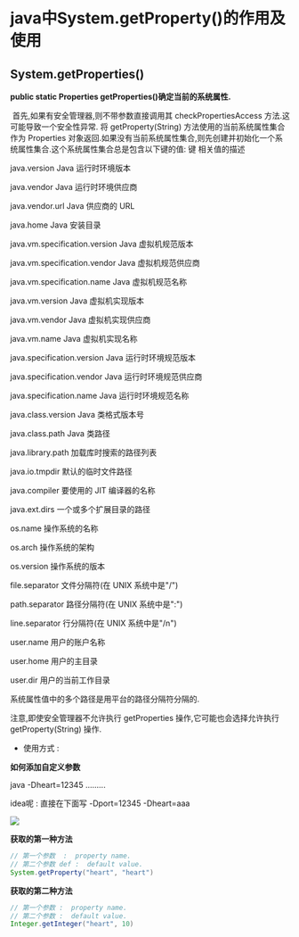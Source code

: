 # java中System.getProperty()的作用及使用

## System.getProperties()

**public static Properties getProperties()确定当前的系统属性.** 

​		首先,如果有安全管理器,则不带参数直接调用其 checkPropertiesAccess 方法.这可能导致一个安全性异常. 
将 getProperty(String) 方法使用的当前系统属性集合作为 Properties 对象返回.如果没有当前系统属性集合,则先创建并初始化一个系统属性集合.这个系统属性集合总是包含以下键的值: 键 相关值的描述 

java.version Java 运行时环境版本 

java.vendor Java 运行时环境供应商 

java.vendor.url Java 供应商的 URL 

java.home Java 安装目录 

java.vm.specification.version Java 虚拟机规范版本 

java.vm.specification.vendor Java 虚拟机规范供应商 

java.vm.specification.name Java 虚拟机规范名称 

java.vm.version Java 虚拟机实现版本 

java.vm.vendor Java 虚拟机实现供应商 

java.vm.name Java 虚拟机实现名称 

java.specification.version Java 运行时环境规范版本 

java.specification.vendor Java 运行时环境规范供应商 

java.specification.name Java 运行时环境规范名称 

java.class.version Java 类格式版本号 

java.class.path Java 类路径 

java.library.path 加载库时搜索的路径列表 

java.io.tmpdir 默认的临时文件路径 

java.compiler 要使用的 JIT 编译器的名称 

java.ext.dirs 一个或多个扩展目录的路径 

os.name 操作系统的名称 

os.arch 操作系统的架构 

os.version 操作系统的版本 

file.separator 文件分隔符(在 UNIX 系统中是"/") 

path.separator 路径分隔符(在 UNIX 系统中是":") 

line.separator 行分隔符(在 UNIX 系统中是"/n") 

user.name 用户的账户名称 

user.home 用户的主目录 

user.dir 用户的当前工作目录 

系统属性值中的多个路径是用平台的路径分隔符分隔的. 

注意,即使安全管理器不允许执行 getProperties 操作,它可能也会选择允许执行 getProperty(String) 操作.



- 使用方式 : 

**如何添加自定义参数** 

java  -Dheart=12345 .........

idea呢 : 直接在下面写  -Dport=12345  -Dheart=aaa

![](https://tyut.oss-cn-beijing.aliyuncs.com/image/2019-10-02/4c5a0d3c-b7b2-4f65-a40b-bb39797d8240.png?x-oss-process=style/template01)



**获取的第一种方法**

```java
// 第一个参数  :  property name.
// 第二个参数 def :  default value.
System.getProperty("heart", "heart")
```



**获取的第二种方法**

```java
// 第一个参数 :  property name.
// 第二个参数 :  default value.
Integer.getInteger("heart", 10)  
```






